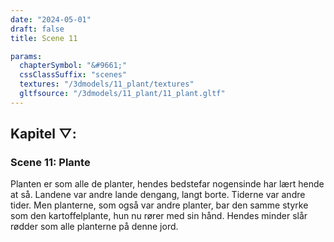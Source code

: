 ```yaml
---
date: "2024-05-01"
draft: false
title: Scene 11

params:
  chapterSymbol: "&#9661;"
  cssClassSuffix: "scenes"
  textures: "/3dmodels/11_plant/textures"
  gltfsource: "/3dmodels/11_plant/11_plant.gltf"
---
```

## Kapitel &#9661;:
### Scene 11: Plante
<canvas id="c"></canvas>

Planten er som alle de planter, hendes bedstefar nogensinde har lært hende at så. Landene var andre lande dengang, langt borte. Tiderne var andre tider. Men planterne, som også var andre planter, bar den samme styrke som den kartoffelplante, hun nu rører med sin hånd. Hendes minder slår rødder som alle planterne på denne jord.
